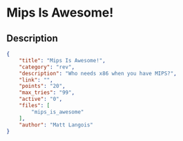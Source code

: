 # Mips Is Awesome!

## Description

```json
{
    "title": "Mips Is Awesome!",
    "category": "rev",
    "description": "Who needs x86 when you have MIPS?",
    "link": "",
    "points": "20",
    "max_tries": "99",
    "active": "0",
    "files": [
        "mips_is_awesome"
    ],
    "author": "Matt Langois"
}
```
